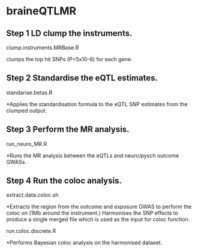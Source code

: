 # braineQTLMR

## Step 1 LD clump the instruments.

clump.instruments.MRBase.R

clumps the top hit SNPs (P<5x10-8) for each gene.

## Step 2  Standardise the eQTL estimates.

standarise.betas.R

*Applies the standardisation formula to the eQTL SNP estimates from the clumped output.

## Step 3 Perform the MR analysis.

run_neuro_MR.R

*Runs the MR analysis between the eQTLs and neuro/pysch outcome GWASs.

##  Step 4 Run the coloc analysis.

extract.data.coloc.sh

*Extracts the region from the outcome and exposure GWAS to perform the coloc on (1Mb around the instrument.)  Harmonises the SNP effects to produce a single merged file which is used as the input for coloc function.

run.coloc.discrete.R

*Performs Bayesian coloc analysis on the harmonised dataset.
